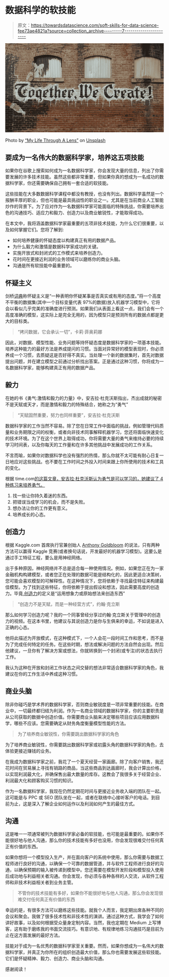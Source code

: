 # 数据科学的软技能

> 原文：<https://towardsdatascience.com/soft-skills-for-data-science-fee73ae4821a?source=collection_archive---------7----------------------->

![](img/62fbf9bf655becae80a801063e53f599.png)

Photo by [“My Life Through A Lens”](https://unsplash.com/@bamagal?utm_source=unsplash&utm_medium=referral&utm_content=creditCopyText) on [Unsplash](https://unsplash.com/s/photos/creativity?utm_source=unsplash&utm_medium=referral&utm_content=creditCopyText)

## 要成为一名伟大的数据科学家，培养这五项技能

如果你在谷歌上搜索如何成为一名数据科学家，你会发现大量的信息，列出了你需要发展的许多技术技能。虽然这些都非常重要，但如果你真的想成为一名成功的数据科学家，你还需要确保自己拥有一套合适的软技能。

这些技能在大多数数据科学课程中都没有教授，也没有列出。数据科学虽然是一个报酬丰厚的职业，但也可能是最具挑战性的职业之一。尤其是在当前商业人工智能炒作的背景下。为了应对作为一名数据科学家可能面临的特殊挑战，你需要培养出色的沟通技巧、适应力和毅力、创造力以及商业敏锐性，才能取得成功。

在本文中，我将涵盖数据科学家最重要的五项非技术技能，为什么它们很重要，以及如何掌握它们。您将了解到:

*   如何培养健康的怀疑态度以构建真正有用的数据产品。
*   为什么毅力和激情是数据科学家成功的关键。
*   实施开放式和封闭式的工作模式来培养创造力。
*   花时间在更接近利润的业务领域可以磨练你的商业头脑。
*   沟通是所有软技能中最重要的。

## **怀疑主义**

剑桥[词典](https://dictionary.cambridge.org/dictionary/english/scepticism)称怀疑主义是“一种表明你怀疑某事是否真实或有用的态度。”将一个高度不平衡的数据集(其中一个目标变量代表 97%的数据)放入机器学习模型中，它将会以看似几乎完美的准确度进行预测。如果我们从表面上看这一点，我们会有一个高度准确的模型，这实际上是完全无用的，因为模型只是预测所有的数据点都是更大的目标类。

> “拷问数据，它会承认一切”，卡莉·菲奥莉娜

因此，对数据、模型性能、业务问题等持怀疑态度是数据科学家的一项基本技能。培养这种能力的最好方法是养成提问的习惯。当面对异常好的模型表现时，你必须养成一个习惯，去质疑这是否好得不真实。当处理一个新的数据集时，首先对数据提出问题，并在建立模型之前通过分析找出答案。正是通过这种习惯，你将成为一名数据科学家，能够构建真正有用的数据产品。

## 毅力

在她的书《勇气:激情和毅力的力量》中，安吉拉·杜克沃斯指出，杰出成就的秘密不是天赋或天才，而是激情和毅力的特殊结合，她称之为“勇气”

> “天赋固然重要，努力也同样重要”，安吉拉·杜克沃斯

数据科学家的工作当然不容易。除了您在日常工作中面临的挑战，例如管理代码质量和业务期限之间的权衡，或者向非技术同事解释机器学习，您还将面临快速变化的技术环境。为了在这个世界上取得成功，你将需要大量的勇气来维持必要的持续学习时间表，以及你每天的工作量和在许多其他挑战中发展成功的工作关系。

不言而喻，如果你对数据科学也没有强烈的热情，那么你就不太可能有耐心日复一日地应对这些挑战。也不要在工作时间之外投入时间来跟上你所使用的技术和工具的变化。

根据 time.com[的这篇文章，安吉拉·杜克沃斯认为勇气是可以学习的，她建议了 4 种练习来培养勇气。](https://time.com/4327035/4-signs-you-have-grit/)

1.  找一些让你持久着迷的东西。
2.  把错误当成学习的机会，而不是失败。
3.  想办法让你的工作更有意义。
4.  培养成长的心态。

## 创造力

根据 Kaggle.com 首席执行官兼创始人 [Anthony Goldbloom](https://www.kdnuggets.com/2016/01/anthony-goldbloom-secret-winning-kaggle-competitions.html) 的说法，只有两种方法可以赢得 Kaggle 竞赛(或者换句话说，开发最好的机器学习模型)。这要么是通过手工特征工程，要么是用神经网络。

出于多种原因，神经网络并不总是适合每一种使用情况。例如，如果您正在为一家金融机构构建模型，或者您正在处理的数据可能是结构化的，因此更适合决策树，您可能会喜欢模型的可解释性。在这种情况下，您将依赖于寻找最佳特征来构建最佳模型。为了找到这些特征，你将依赖于提出假设和想法，因此需要高度的创造力。毕竟,[创造力](https://dictionary.cambridge.org/dictionary/english/creativity)的定义是“运用想象力或原始想法来创造东西”

> “创造力不是天赋，而是一种经营方式”，约翰·克立斯

那么如何学习创造力呢？我的一个同事曾经分享过约翰·克立斯关于管理中的创造力的视频。在这本书里，他建议与其说创造力是你与生俱来的幸运，不如说是进入正确的心态。

他将此描述为开放模式，在这种模式下，一个人会花一段时间工作和思考，而不是为了完成任何特定的任务。在这些时期，想法或解决问题的方法自然会出现。然后他建议，一旦你有了解决方案或想法，你就转换到一个封闭(或专注)的状态去执行工作。

我认为这种在开放和封闭工作状态之间交替的想法非常适合数据科学家的角色，我建议在你的工作生活中养成这种习惯。

## 商业头脑

除非你碰巧是学术界的数据科学家，否则商业敏锐度是一项非常重要的技能。在商业中，一切最终都归结为利润。作为一名商业领域的数据科学家，你的主要职责是从公司获取的数据中创造价值。你需要商业头脑来决定哪些项目应该应用数据科学，哪些不应该。您需要确定从财务角度衡量模型性能的方法。

> 为了培养商业敏锐性，你需要跳出数据科学家的角色

为了培养商业敏锐性，你需要跳出数据科学家或初露头角的数据科学家的角色，去体验更接近赚钱的业务。

在我成为数据科学家之前，我花了一个夏天经营一家画廊。除了向客户销售，我还花时间在贸易展上寻找有销路的商品，当这些商品到达画廊时，我会计算出价格，以实现利润最大化，并确保售出最大数量的库存。这教会了我很多关于经营企业、利润最大化和顾客购买习惯的知识。

作为一名数据科学家，我现在仍然定期花时间与更接近业务收入端的团队在一起。这可能是与 PPC 或 SEO 团队坐在一起，或者在联络中心接听客户的电话。到目前为止，这是深入了解企业如何运作以及利润如何产生的最佳方式。

## 沟通

这是唯一一项通常被列为数据科学家必备的软技能，也可能是最重要的。如果你不能很好地与他人沟通，那么你的技术技能有多好也没用，你会发现很难交付任何真正有价值的东西。

如果你想将一个模型投入生产，并在面向客户的系统中使用，那么你需要与数据工程师进行良好的沟通，以确保一个可靠的数据管道，并与软件工程师进行良好的沟通，以确保预期的输入被传递到模型中。您还需要在模型开发阶段和模型投入使用后成功地与利益相关者沟通。你会发现，你必须与各种各样的人交流，从软件工程师和非技术利益相关者到业务主管。

> 不管你的技术技能有多好，如果你不能很好地与他人沟通，那么你会发现很难交付任何真正有价值的东西

幸运的是，有很多方法可以磨练这些技能。就我个人而言，我定期出席各种不同的会议和聚会。我做了很多技术性和非技术性的演讲。通过这种方式，我学会了如何讲好故事，以及如何根据受众量身定制内容。当然，我也定期在 Medium 上写博客，这有助于磨练我的书面交流技巧。有意识地、有规律地练习沟通技巧是目前为止在这方面发展的最好方法。

技能对于成为一名优秀的数据科学家至关重要。然而，如果你想成为一名伟大的数据科学家，并真正为你所在的组织创造最大价值，那么你也需要发展这些软技能。它们是怀疑精神、毅力、创造力、商业头脑和沟通。

感谢阅读！